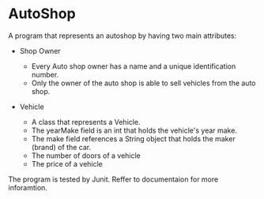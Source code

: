 # AutoShop

A program that represents an autoshop by having two main attributes:
- Shop Owner
  - Every Auto shop owner has a name and a unique identification number.
  - Only the owner of the auto shop is able to sell vehicles from the auto shop.

- Vehicle
  - A class that represents a Vehicle.
  - The yearMake field is an int that holds the vehicle's year make.
  - The make field references a String object that holds the maker (brand) of the car.
  - The number of doors of a vehicle
  - The price of a vehicle
  
The program is tested by Junit. 
Reffer to documentaion for more inforamtion.

